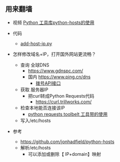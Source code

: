 
## 用来翻墙

- 视频 [Python 工具库python-hosts的使用](https://www.bilibili.com/video/BV1y5411G7Kj/)
- 代码
    - [add-host-ip.py](add-host-ip.py)

- 怎样修改域名+IP，打开国外网站更流畅？
    - 查询 全球DNS
        - https://www.gdnspc.com/
        - 国内 https://www.ping.cn/dns
            - [拨号API接口](https://www.ping.cn/api)
    - 获取 服务器IP
        - 把curl转成Python Requests代码
            - https://curl.trillworks.com/
    - 检查本地能否连接该IP
        - [python requests toolbelt 工具带的使用](https://www.bilibili.com/video/BV1rh411Z73N/)
    - 写入/etc/hosts
    
- 参考
    - https://github.com/jonhadfield/python-hosts
    - 解析/etc/hosts
        - 可以添加或删除【 IP+domain】映射